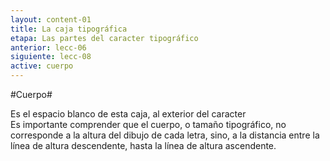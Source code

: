 ```yaml
---
layout: content-01
title: La caja tipográfica
etapa: Las partes del caracter tipográfico
anterior: lecc-06
siguiente: lecc-08
active: cuerpo
---
```


#Cuerpo#

<div class="col-md-5 extracto">
	Es el espacio blanco de esta caja, al exterior del caracter
</div>

<div class="col-md-7">
	Es importante comprender que el cuerpo, o tamaño tipográfico, no corresponde a la altura del dibujo de cada letra, sino, a la distancia entre la línea de altura descendente, hasta la línea de altura ascendente.
</div>